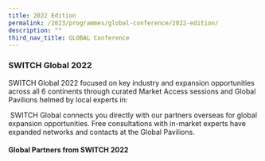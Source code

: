 ```yaml
---
title: 2022 Edition
permalink: /2023/programmes/global-conference/2022-edition/
description: ""
third_nav_title: GLOBAL Conference
---
```

### SWITCH Global 2022

SWITCH Global 2022 focused on key industry and expansion opportunities across all 6 continents through curated Market Access sessions and Global Pavilions helmed by local experts in:

![]()
SWITCH Global connects you directly with our partners overseas for global expansion opportunities. Free consultations with in-market experts have expanded networks and contacts at the Global Pavilions.

#### Global Partners from SWITCH 2022